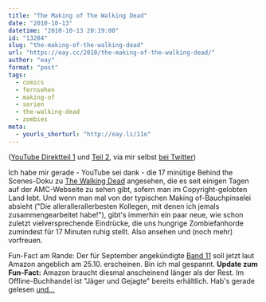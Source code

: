 ```yaml
---
title: "The Making of The Walking Dead"
date: "2010-10-13"
datetime: "2010-10-13 20:19:00"
id: "13284"
slug: "the-making-of-the-walking-dead"
url: "https://eay.cc/2010/the-making-of-the-walking-dead/"
author: "eay"
format: "post"
tags:
  - comics
  - fernsehen
  - making-of
  - serien
  - the-walking-dead
  - zombies
meta:
  - yourls_shorturl: "http://eay.li/11o"
---
```


 ([YouTube Direktteil 1](http://www.youtube.com/watch?v=dL0OAhq6cpA) und [Teil 2](http://www.youtube.com/watch?v=E7gYbnspwGg), via mir selbst [bei Twitter](http://twitter.com/Eay/status/27171810303))

Ich habe mir gerade - YouTube sei dank - die 17 minütige Behind the Scenes-Doku zu [The Walking Dead](//eay.cc/tag/the-walking-dead/) angesehen, die es seit einigen Tagen auf der AMC-Webseite zu sehen gibt, sofern man im Copyright-gelobten Land lebt. Und wenn man mal von der typischen Making of-Bauchpinselei absieht ("Die allerallerallerbesten Kollegen, mit denen ich jemals zusammengearbeitet habe!"), gibt's immerhin ein paar neue, wie schon zuletzt vielversprechende Eindrücke, die uns hungrige Zombiefanhorde zumindest für 17 Minuten ruhig stellt. Also ansehen und (noch mehr) vorfreuen.

Fun-Fact am Rande: Der für September angekündigte [Band 11](http://www.amazon.de/exec/obidos/ASIN/3941248901/eayznet-21) soll jetzt laut Amazon angeblich am 25.10. erscheinen. Bin ich mal gespannt. **Update zum Fun-Fact:** Amazon braucht diesmal anscheinend länger als der Rest. Im Offline-Buchhandel ist "Jäger und Gejagte" bereits erhältlich. Hab's gerade gelesen [und...](http://twitter.com/Eay/status/27358586068)

